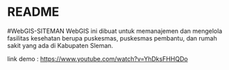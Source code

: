 # README
#WebGIS-SITEMAN
WebGIS ini dibuat untuk memanajemen dan mengelola fasilitas kesehatan berupa puskesmas, puskesmas pembantu, dan rumah sakit yang ada di Kabupaten Sleman.

link demo :
https://www.youtube.com/watch?v=YhDksFHHQDo
